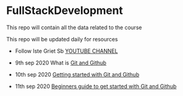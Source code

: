 # FullStackDevelopment
This repo will contain all the data related to the course

  This repo will be updated daily for resources
  
  * Follow Iste Griet Sb [YOUTUBE CHANNEL]( https://www.youtube.com/channel/UCyWRRTO3CxL947k772cyGjA) 
  
  * 9th sep 2020 What is [Git and Github](https://www.youtube.com/watch?v=AmCFOQz0Uao)  
  * 10th sep 2020 [Getting started with Git and Github](https://www.incorebmedia.com/post/getting-started-with-git-and-github) 
  * 11th sep 2020 [Beginners guide to get started with Git and Github](https://www.youtube.com/watch?v=bBNwEB0BOeg&t=2174s)


